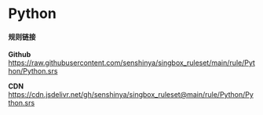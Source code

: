 # Python

#### 规则链接

**Github**
https://raw.githubusercontent.com/senshinya/singbox_ruleset/main/rule/Python/Python.srs

**CDN**
https://cdn.jsdelivr.net/gh/senshinya/singbox_ruleset@main/rule/Python/Python.srs